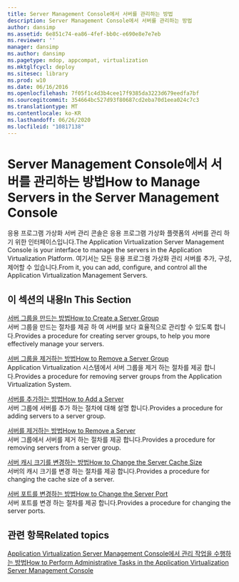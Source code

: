 ```yaml
---
title: Server Management Console에서 서버를 관리하는 방법
description: Server Management Console에서 서버를 관리하는 방법
author: dansimp
ms.assetid: 6e851c74-ea86-4fef-bb0c-e690e8e7e7eb
ms.reviewer: ''
manager: dansimp
ms.author: dansimp
ms.pagetype: mdop, appcompat, virtualization
ms.mktglfcycl: deploy
ms.sitesec: library
ms.prod: w10
ms.date: 06/16/2016
ms.openlocfilehash: 7f05f1c4d3b4cee17f9385da3223d679eedfa7bf
ms.sourcegitcommit: 354664bc527d93f80687cd2eba70d1eea024c7c3
ms.translationtype: MT
ms.contentlocale: ko-KR
ms.lasthandoff: 06/26/2020
ms.locfileid: "10817138"
---
```

# <span data-ttu-id="9c6bd-103">Server Management Console에서 서버를 관리하는 방법</span><span class="sxs-lookup"><span data-stu-id="9c6bd-103">How to Manage Servers in the Server Management Console</span></span>


<span data-ttu-id="9c6bd-104">응용 프로그램 가상화 서버 관리 콘솔은 응용 프로그램 가상화 플랫폼의 서버를 관리 하기 위한 인터페이스입니다.</span><span class="sxs-lookup"><span data-stu-id="9c6bd-104">The Application Virtualization Server Management Console is your interface to manage the servers in the Application Virtualization Platform.</span></span> <span data-ttu-id="9c6bd-105">여기서는 모든 응용 프로그램 가상화 관리 서버를 추가, 구성, 제어할 수 있습니다.</span><span class="sxs-lookup"><span data-stu-id="9c6bd-105">From it, you can add, configure, and control all the Application Virtualization Management Servers.</span></span>

## <span data-ttu-id="9c6bd-106">이 섹션의 내용</span><span class="sxs-lookup"><span data-stu-id="9c6bd-106">In This Section</span></span>


<a href="" id="how-to-create-a-server-group"></a>[<span data-ttu-id="9c6bd-107">서버 그룹을 만드는 방법</span><span class="sxs-lookup"><span data-stu-id="9c6bd-107">How to Create a Server Group</span></span>](how-to-create-a-server-group.md)  
<span data-ttu-id="9c6bd-108">서버 그룹을 만드는 절차를 제공 하 여 서버를 보다 효율적으로 관리할 수 있도록 합니다.</span><span class="sxs-lookup"><span data-stu-id="9c6bd-108">Provides a procedure for creating server groups, to help you more effectively manage your servers.</span></span>

<a href="" id="how-to-remove-a-server-group"></a>[<span data-ttu-id="9c6bd-109">서버 그룹을 제거하는 방법</span><span class="sxs-lookup"><span data-stu-id="9c6bd-109">How to Remove a Server Group</span></span>](how-to-remove-a-server-group.md)  
<span data-ttu-id="9c6bd-110">Application Virtualization 시스템에서 서버 그룹을 제거 하는 절차를 제공 합니다.</span><span class="sxs-lookup"><span data-stu-id="9c6bd-110">Provides a procedure for removing server groups from the Application Virtualization System.</span></span>

<a href="" id="how-to-add-a-server"></a>[<span data-ttu-id="9c6bd-111">서버를 추가하는 방법</span><span class="sxs-lookup"><span data-stu-id="9c6bd-111">How to Add a Server</span></span>](how-to-add-a-server.md)  
<span data-ttu-id="9c6bd-112">서버 그룹에 서버를 추가 하는 절차에 대해 설명 합니다.</span><span class="sxs-lookup"><span data-stu-id="9c6bd-112">Provides a procedure for adding servers to a server group.</span></span>

<a href="" id="how-to-remove-a-server"></a>[<span data-ttu-id="9c6bd-113">서버를 제거하는 방법</span><span class="sxs-lookup"><span data-stu-id="9c6bd-113">How to Remove a Server</span></span>](how-to-remove-a-server.md)  
<span data-ttu-id="9c6bd-114">서버 그룹에서 서버를 제거 하는 절차를 제공 합니다.</span><span class="sxs-lookup"><span data-stu-id="9c6bd-114">Provides a procedure for removing servers from a server group.</span></span>

<a href="" id="how-to-change-the-server-cache-size"></a>[<span data-ttu-id="9c6bd-115">서버 캐시 크기를 변경하는 방법</span><span class="sxs-lookup"><span data-stu-id="9c6bd-115">How to Change the Server Cache Size</span></span>](how-to-change-the-server-cache-size.md)  
<span data-ttu-id="9c6bd-116">서버의 캐시 크기를 변경 하는 절차를 제공 합니다.</span><span class="sxs-lookup"><span data-stu-id="9c6bd-116">Provides a procedure for changing the cache size of a server.</span></span>

<a href="" id="how-to-change-the-server-port"></a>[<span data-ttu-id="9c6bd-117">서버 포트를 변경하는 방법</span><span class="sxs-lookup"><span data-stu-id="9c6bd-117">How to Change the Server Port</span></span>](how-to-change-the-server-port.md)  
<span data-ttu-id="9c6bd-118">서버 포트를 변경 하는 절차를 제공 합니다.</span><span class="sxs-lookup"><span data-stu-id="9c6bd-118">Provides a procedure for changing the server ports.</span></span>

## <span data-ttu-id="9c6bd-119">관련 항목</span><span class="sxs-lookup"><span data-stu-id="9c6bd-119">Related topics</span></span>


[<span data-ttu-id="9c6bd-120">Application Virtualization Server Management Console에서 관리 작업을 수행하는 방법</span><span class="sxs-lookup"><span data-stu-id="9c6bd-120">How to Perform Administrative Tasks in the Application Virtualization Server Management Console</span></span>](how-to-perform-administrative-tasks-in-the-application-virtualization-server-management-console.md)

 

 





